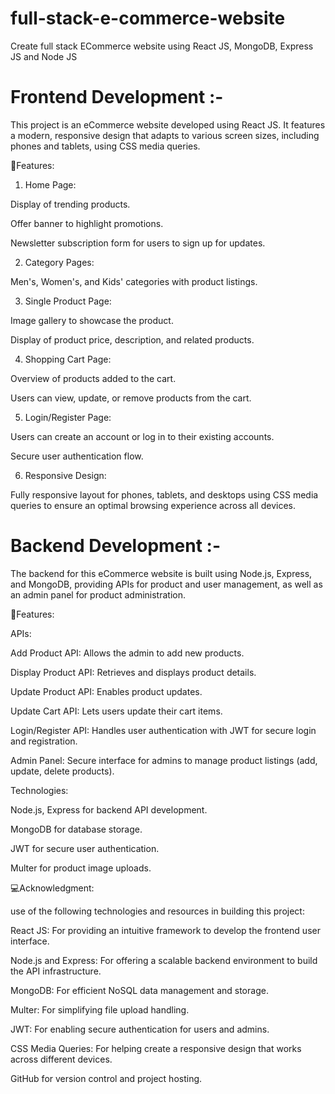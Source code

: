 # full-stack-e-commerce-website
Create full stack ECommerce website using React JS, MongoDB, Express JS and Node JS

# Frontend Development :-
This project is an eCommerce website developed using React JS. It features a modern, responsive design that adapts to various screen sizes, including phones and tablets, using CSS media queries.

🎯Features:

1. Home Page:
   
Display of trending products.

Offer banner to highlight promotions.

Newsletter subscription form for users to sign up for updates.


2. Category Pages:
   
Men's, Women's, and Kids' categories with product listings.


3. Single Product Page:
   
Image gallery to showcase the product.

Display of product price, description, and related products.


4. Shopping Cart Page:
   
Overview of products added to the cart.

Users can view, update, or remove products from the cart.


5. Login/Register Page:
    
Users can create an account or log in to their existing accounts.

Secure user authentication flow.


6. Responsive Design:
    
Fully responsive layout for phones, tablets, and desktops using CSS media queries to ensure an optimal browsing experience across all devices.



# Backend Development :-

The backend for this eCommerce website is built using Node.js, Express, and MongoDB, providing APIs for product and user management, as well as an admin panel for product administration.


🎯Features:

APIs:

Add Product API: Allows the admin to add new products.

Display Product API: Retrieves and displays product details.

Update Product API: Enables product updates.

Update Cart API: Lets users update their cart items.

Login/Register API: Handles user authentication with JWT for secure login and registration.

Admin Panel: Secure interface for admins to manage product listings (add, update, delete products).


Technologies:

Node.js, Express for backend API development.

MongoDB for database storage.

JWT for secure user authentication.

Multer for product image uploads.



💻Acknowledgment:

use of the following technologies and resources in building this project:

React JS: For providing an intuitive framework to develop the frontend user interface.

Node.js and Express: For offering a scalable backend environment to build the API infrastructure.

MongoDB: For efficient NoSQL data management and storage.

Multer: For simplifying file upload handling.

JWT: For enabling secure authentication for users and admins.

CSS Media Queries: For helping create a responsive design that works across different devices.

GitHub for version control and project hosting.